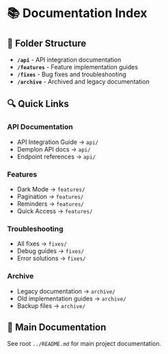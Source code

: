 # 📚 Documentation Index

## 📁 Folder Structure

- **`/api`** - API integration documentation
- **`/features`** - Feature implementation guides
- **`/fixes`** - Bug fixes and troubleshooting
- **`/archive`** - Archived and legacy documentation

## 🔍 Quick Links

### API Documentation
- API Integration Guide → `api/`
- Demplon API docs → `api/`
- Endpoint references → `api/`

### Features
- Dark Mode → `features/`
- Pagination → `features/`
- Reminders → `features/`
- Quick Access → `features/`

### Troubleshooting
- All fixes → `fixes/`
- Debug guides → `fixes/`
- Error solutions → `fixes/`

### Archive
- Legacy documentation → `archive/`
- Old implementation guides → `archive/`
- Backup files → `archive/`

## 📖 Main Documentation

See root `../README.md` for main project documentation.
